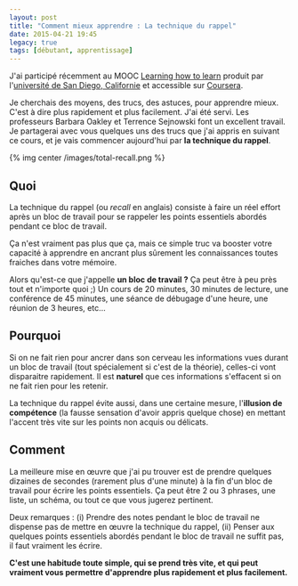 ```yaml
---
layout: post
title: "Comment mieux apprendre : La technique du rappel"
date: 2015-04-21 19:45
legacy: true
tags: [débutant, apprentissage]
---
```




J'ai participé récemment au MOOC
[Learning how to learn](https://www.coursera.org/learn/learning-how-to-learn)
produit par
l'[université de San Diego, Californie](https://www.coursera.org/ucsd)
et accessible sur [Coursera](https://www.coursera.org/courses).

Je cherchais des moyens, des trucs, des astuces, pour apprendre mieux. C'est à
dire plus rapidement et plus facilement. J'ai été servi. Les professeurs
Barbara Oakley et Terrence Sejnowski font un excellent travail. Je partagerai
avec vous quelques uns des trucs que j'ai appris en suivant ce cours, et je
vais commencer aujourd'hui par **la technique du rappel**.

{% img center /images/total-recall.png %}

<!-- more -->

## Quoi

La technique du rappel (ou *recall* en anglais) consiste à faire un réel effort
après un bloc de travail pour se rappeler les points essentiels abordés pendant
ce bloc de travail.

Ça n'est vraiment pas plus que ça, mais ce simple truc va booster votre
capacité à apprendre en ancrant plus sûrement les connaissances toutes fraiches
dans votre mémoire.

Alors qu'est-ce que j'appelle **un bloc de travail ?** Ça peut être à peu près
tout et n'importe quoi ;) Un cours de 20 minutes, 30 minutes de lecture, une
conférence de 45 minutes, une séance de débugage d'une heure, une réunion de 3
heures, etc…

## Pourquoi

Si on ne fait rien pour ancrer dans son cerveau les informations vues durant un
bloc de travail (tout spécialement si c'est de la théorie), celles-ci vont
disparaitre rapidement. Il est **naturel** que ces informations s'effacent si
on ne fait rien pour les retenir.

La technique du rappel évite aussi, dans une certaine mesure, l'**illusion de
compétence** (la fausse sensation d'avoir appris quelque chose) en mettant
l'accent très vite sur les points non acquis ou délicats.

## Comment

La meilleure mise en œuvre que j'ai pu trouver est de prendre quelques
dizaines de secondes (rarement plus d'une minute) à la fin d'un bloc de travail
pour écrire les points essentiels. Ça peut être 2 ou 3 phrases, une liste, un
schéma, ou tout ce que vous jugerez pertinent.

Deux remarques : (i) Prendre des notes pendant le bloc de travail ne dispense
pas de mettre en œuvre la technique du rappel, (ii) Penser aux quelques points
essentiels abordés pendant le bloc de travail ne suffit pas, il faut vraiment
les écrire.

**C'est une habitude toute simple, qui se prend très vite, et qui peut vraiment vous
permettre d'apprendre plus rapidement et plus facilement.**

